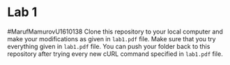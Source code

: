 # Lab 1
#MarufMamurovU1610138
Clone this repository to your local computer and make your modifications as given in `lab1.pdf` file. Make sure that you try everything given in `lab1.pdf` file. You can push your folder back to this repository after trying every new cURL command specified in `lab1.pdf` file.
